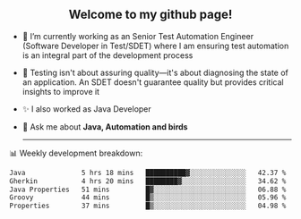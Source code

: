 <h2 align="center">Welcome to my github page!</h2>

- 🔭 I’m currently working as an Senior Test Automation Engineer (Software Developer in Test/SDET) where I am ensuring test automation is an integral part of the development process
- 🎩 Testing isn't about assuring quality—it's about diagnosing the state of an application. An SDET doesn't guarantee quality but provides critical insights to improve it
- ✨ I also worked as Java Developer
- 💬 Ask me about **Java, Automation and birds**
  
  -------
  
📊 Weekly development breakdown:

<!--START_SECTION:waka-->

```txt
Java              5 hrs 18 mins   ██████████▓░░░░░░░░░░░░░░   42.37 %
Gherkin           4 hrs 20 mins   ████████▓░░░░░░░░░░░░░░░░   34.62 %
Java Properties   51 mins         █▓░░░░░░░░░░░░░░░░░░░░░░░   06.88 %
Groovy            44 mins         █▒░░░░░░░░░░░░░░░░░░░░░░░   05.96 %
Properties        37 mins         █▒░░░░░░░░░░░░░░░░░░░░░░░   04.98 %
```

<!--END_SECTION:waka-->

